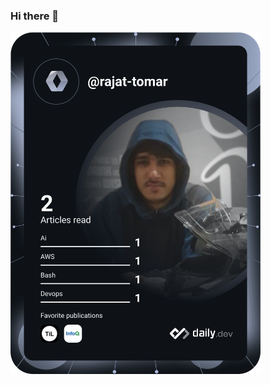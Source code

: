 ### Hi there 👋

<a href="https://app.daily.dev/rajat-tomar"><img src="https://github.com/rajat-tomar/rajat-tomar/blob/main/devcard.svg" width="400" alt="Rajat Tomar's Dev Card"/></a>

<!--
**rajat-tomar/rajat-tomar** is a ✨ _special_ ✨ repository because its `README.md` (this file) appears on your GitHub profile.

Here are some ideas to get you started:

- 🔭 I’m currently working on ...
- 🌱 I’m currently learning ...
- 👯 I’m looking to collaborate on ...
- 🤔 I’m looking for help with ...
- 💬 Ask me about ...
- 📫 How to reach me: ...
- 😄 Pronouns: ...
- ⚡ Fun fact: ...
-->
